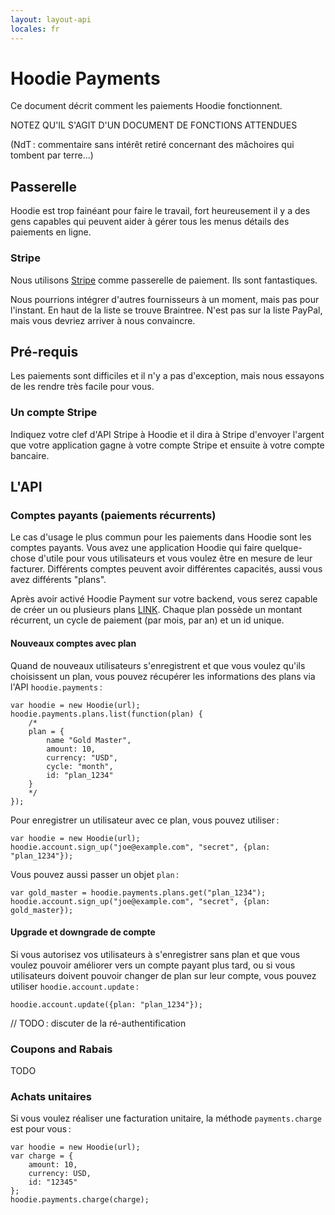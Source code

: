 ```yaml
---
layout: layout-api
locales: fr
---
```


# Hoodie Payments

Ce document décrit comment les paiements Hoodie fonctionnent.

NOTEZ QU'IL S'AGIT D'UN DOCUMENT DE FONCTIONS ATTENDUES

(NdT&#x202F;: commentaire sans intérêt retiré concernant des mâchoires qui tombent par terre...)

## Passerelle

Hoodie est trop fainéant pour faire le travail, fort heureusement il y a des gens capables qui peuvent aider à gérer tous les menus détails des paiements en ligne.

### Stripe

Nous utilisons [Stripe](http://stripe.com) comme passerelle de paiement. Ils sont fantastiques.

Nous pourrions intégrer d'autres fournisseurs à un moment, mais pas pour l'instant. En haut de la liste se trouve Braintree. N'est pas sur la liste PayPal, mais vous devriez arriver à nous convaincre.


## Pré-requis

Les paiements sont difficiles et il n'y a pas d'exception, mais nous essayons de les rendre très facile pour vous.

### Un compte Stripe

Indiquez votre clef d'API Stripe à Hoodie et il dira à Stripe d'envoyer l'argent que votre application gagne à votre compte Stripe et ensuite à votre compte bancaire.


## L'API

### Comptes payants (paiements récurrents)

Le cas d'usage le plus commun pour les paiements dans Hoodie sont les comptes payants. Vous avez une application Hoodie qui faire quelque-chose d'utile pour vous utilisateurs et vous voulez être en mesure de leur facturer. Différents comptes peuvent avoir différentes capacités, aussi vous avez différents "plans".

Après avoir activé Hoodie Payment sur votre backend, vous serez capable de créer un ou plusieurs plans [LINK](TODO). Chaque plan possède un montant récurrent, un cycle de paiement (par mois, par an) et un id unique.

#### Nouveaux comptes avec plan

Quand de nouveaux utilisateurs s'enregistrent et que vous voulez qu'ils choisissent un plan, vous pouvez récupérer les informations des plans via l'API `hoodie.payments`&#x202F;:

    var hoodie = new Hoodie(url);
    hoodie.payments.plans.list(function(plan) {
        /*
        plan = {
            name "Gold Master",
            amount: 10,
            currency: "USD",
            cycle: "month",
            id: "plan_1234"
        }
        */
    });

Pour enregistrer un utilisateur avec ce plan, vous pouvez utiliser&#x202F;:

    var hoodie = new Hoodie(url);
    hoodie.account.sign_up("joe@example.com", "secret", {plan: "plan_1234"});

Vous pouvez aussi passer un objet `plan`&#x202F;:

    var gold_master = hoodie.payments.plans.get("plan_1234");
    hoodie.account.sign_up("joe@example.com", "secret", {plan: gold_master});

#### Upgrade et downgrade de compte

Si vous autorisez vos utilisateurs à s'enregistrer sans plan et que vous voulez pouvoir améliorer vers un compte payant plus tard, ou si vous utilisateurs doivent pouvoir changer de plan sur leur compte, vous pouvez utiliser `hoodie.account.update`&#x202F;:

    hoodie.account.update({plan: "plan_1234"});

// TODO&#x202F;: discuter de la ré-authentification

### Coupons and Rabais

TODO

### Achats unitaires

Si vous voulez réaliser une facturation unitaire, la méthode `payments.charge` est pour vous&#x202F;:

    var hoodie = new Hoodie(url);
    var charge = {
        amount: 10,
        currency: USD,
        id: "12345"
    };
    hoodie.payments.charge(charge);

